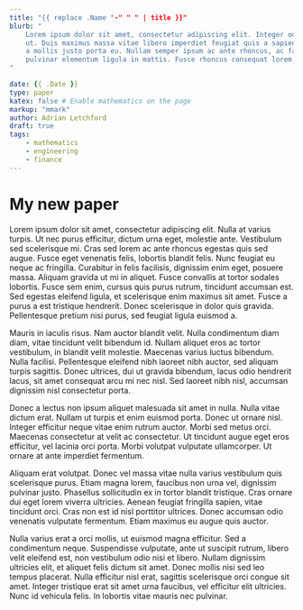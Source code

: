 ```yaml
---
title: "{{ replace .Name "-" " " | title }}"
blurb: "
    Lorem ipsum dolor sit amet, consectetur adipiscing elit. Integer odio neque, volutpat vel nunc
    ut. Duis maximus massa vitae libero imperdiet feugiat quis a sapien. Quisque sodales neque dui,
    a mollis justo porta eu. Nullam semper ipsum ac ante rhoncus, ac facilisis lacus posuere. Mauris
    pulvinar elementum ligula in mattis. Fusce rhoncus consequat lorem accumsan rhoncus.
"

date: {{ .Date }}
type: paper
katex: false # Enable mathematics on the page
markup: "mmark"
author: Adrian Letchford
draft: true
tags:
    - mathematics
    - engineering
    - finance
---
```


# My new paper


Lorem ipsum dolor sit amet, consectetur adipiscing elit. Nulla at varius turpis. Ut nec purus efficitur, dictum urna eget, molestie ante. Vestibulum sed scelerisque mi. Cras sed lorem ac ante rhoncus egestas quis sed augue. Fusce eget venenatis felis, lobortis blandit felis. Nunc feugiat eu neque ac fringilla. Curabitur in felis facilisis, dignissim enim eget, posuere massa. Aliquam gravida ut mi in aliquet. Fusce convallis at tortor sodales lobortis. Fusce sem enim, cursus quis purus rutrum, tincidunt accumsan est. Sed egestas eleifend ligula, et scelerisque enim maximus sit amet. Fusce a purus a est tristique hendrerit. Donec scelerisque in dolor quis gravida. Pellentesque pretium nisi purus, sed feugiat ligula euismod a.

Mauris in iaculis risus. Nam auctor blandit velit. Nulla condimentum diam diam, vitae tincidunt velit bibendum id. Nullam aliquet eros ac tortor vestibulum, in blandit velit molestie. Maecenas varius luctus bibendum. Nulla facilisi. Pellentesque eleifend nibh laoreet nibh auctor, sed aliquam turpis sagittis. Donec ultrices, dui ut gravida bibendum, lacus odio hendrerit lacus, sit amet consequat arcu mi nec nisl. Sed laoreet nibh nisl, accumsan dignissim nisl consectetur porta.

Donec a lectus non ipsum aliquet malesuada sit amet in nulla. Nulla vitae dictum erat. Nullam ut turpis et enim euismod porta. Donec ut ornare nisl. Integer efficitur neque vitae enim rutrum auctor. Morbi sed metus orci. Maecenas consectetur at velit ac consectetur. Ut tincidunt augue eget eros efficitur, vel lacinia orci porta. Morbi volutpat vulputate ullamcorper. Ut ornare at ante imperdiet fermentum.

Aliquam erat volutpat. Donec vel massa vitae nulla varius vestibulum quis scelerisque purus. Etiam magna lorem, faucibus non urna vel, dignissim pulvinar justo. Phasellus sollicitudin ex in tortor blandit tristique. Cras ornare dui eget lorem viverra ultricies. Aenean feugiat fringilla sapien, vitae tincidunt orci. Cras non est id nisl porttitor ultrices. Donec accumsan odio venenatis vulputate fermentum. Etiam maximus eu augue quis auctor.

Nulla varius erat a orci mollis, ut euismod magna efficitur. Sed a condimentum neque. Suspendisse vulputate, ante ut suscipit rutrum, libero velit eleifend est, non vestibulum odio nisi et libero. Nullam dignissim ultricies elit, et aliquet felis dictum sit amet. Donec mollis nisi sed leo tempus placerat. Nulla efficitur nisl erat, sagittis scelerisque orci congue sit amet. Integer tristique erat sit amet urna faucibus, vel efficitur elit ultricies. Nunc id vehicula felis. In lobortis vitae mauris nec pulvinar.